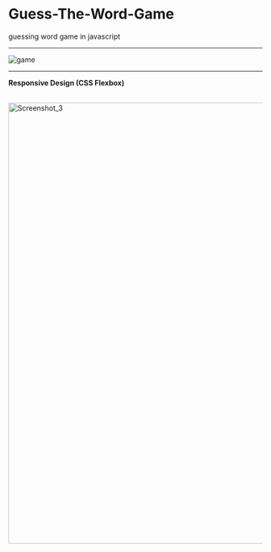 # Guess-The-Word-Game
guessing word game in javascript <hr>

![game](https://user-images.githubusercontent.com/73228549/184503975-cf30dd49-e77b-4a56-8bb9-c8f8bfeffc44.gif) <hr>

<strong> Responsive Design (CSS Flexbox) </strong> <br> <br>

<img width="874" alt="Screenshot_3" src="https://user-images.githubusercontent.com/73228549/184503981-cd83ac8e-3a34-416a-bb53-df658220e1c5.png">
